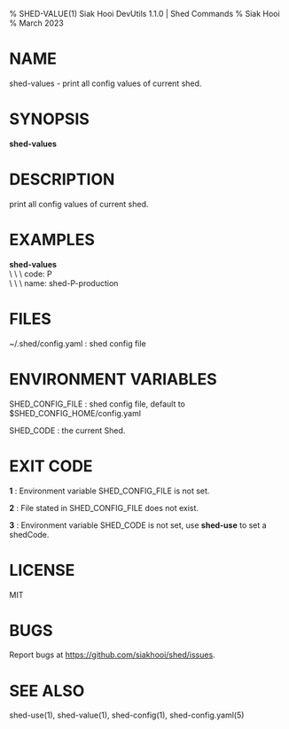 % SHED-VALUE(1) Siak Hooi DevUtils 1.1.0 | Shed Commands
% Siak Hooi
% March 2023

# NAME
shed-values - print all config values of current shed.

# SYNOPSIS
**shed-values**

# DESCRIPTION
print all config values of current shed.

# EXAMPLES
**shed-values**\
\ \ \  code: P\
\ \ \  name: shed-P-production

# FILES
~/.shed/config.yaml
: shed config file

# ENVIRONMENT VARIABLES
SHED_CONFIG_FILE
: shed config file, default to $SHED_CONFIG_HOME/config.yaml

SHED_CODE
: the current Shed.

# EXIT CODE
**1**
: Environment variable SHED_CONFIG_FILE is not set.

**2**
: File stated in SHED_CONFIG_FILE does not exist.

**3**
: Environment variable SHED_CODE is not set, use **shed-use** to set a shedCode.

# LICENSE
MIT

# BUGS
Report bugs at https://github.com/siakhooi/shed/issues.

# SEE ALSO
shed-use(1), shed-value(1), shed-config(1), shed-config.yaml(5)
